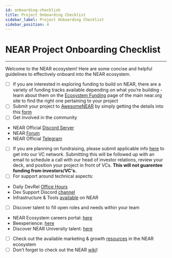 ```yaml
---
id: onboarding-checklisk
title: Project Onboarding Checklist
sidebar_label: Project Onboarding Checklist
sidebar_position: 4
---
```


# NEAR Project Onboarding Checklist
---


Welcome to the NEAR ecosystem! Here are some concise and helpful guidelines to effectively onboard into the NEAR ecosystem.


- [ ] If you are interested in exploring funding to build on NEAR, there are a variety of funding tracks available depending on what you’re building - learn about them on the [Ecosystem Funding](https://near.org/ecosystem/get-funding/) page of the main near.org site to find the right one pertaining to your project
- [ ] Submit your project to [AwesomeNEAR](https://awesomenear.com/) by simply getting the details into this [form](https://awesomenear.com/getstarted)
- [ ] Get involved in the community
* NEAR Official [Discord Server](https://discord.gg/Wx9AjvhaW9)
* NEAR [Forum](https://gov.near.org/)
* NEAR Official [Telegram](https://t.me/cryptonear)
- [ ] If you are planning on fundraising, please submit applicable info [here](https://nearprotocol1001.typeform.com/nearvcnetwork) to get into our VC network. Submitting this will be followed up with an email to schedule a call with our head of investor relations, review your deck, and position your project in front of VCs. **This will not guarentee funding from investors/VC's.**
- [ ] For support around technical aspects:
* Daily DevRel [Office Hours](https://near.org/developers/get-help/office-hours/)
* Dev Support Discord [channel](https://discord.gg/9ezRXvQ3EG)
* Infrastructure & Tools [available](development/tools-infrastructure.md) on NEAR
- [ ] Discover talent to fill open roles and needs within your team
* NEAR Ecosystem careers portal: [here](https://careers.near.org/jobs)
* Beexperience: [here](https://beexperience.io/)
* Discover NEAR University talent: [here](https://discord.gg/k4pxafjMWA)
- [ ] Check out the available marketing & growth [resources](https://wiki.near.org/support/growth) in the NEAR ecosystem
- [ ] Don’t forget to check out the NEAR [wiki](https://wiki.near.org/)!
